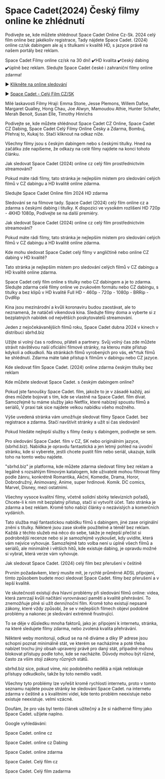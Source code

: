 # Space Cadet(2024) Český filmy online ke zhlédnutí

Podívejte se, kde můžete shlédnout Space Cadet Online Cz-Sk. 2024 celý film online bez jakékoliv registrace, Tady nájdete Space Cadet. (2024) online cz/sk dabingem ale aj s titulkami v kvalitě HD, s jazyce právě na našem portály bez reklam.

Space Cadet Filmy online cz/sk na 30 dní! ✔️HD kvalita ✔️český dabing ✔️úplně bez reklam. Sledujte Space Cadet české i zahraniční filmy online zdarma!

► [Klikněte na online sledování](https://sbrhd.biz/cs/movie/1019411)

► [Space Cadet - Celý Film CZ/SK](https://sbrhd.biz/cs/movie/1019411)


Milé laskavosti Filmy Hrají: Emma Stone, Jesse Plemons, Willem Dafoe, Margaret Qualley, Hong Chau, Joe Alwyn, Mamoudou Athie, Hunter Schafer, Merah Benoit, Susan Elle, Timothy Hinrichs

Podívejte se, kde můžete shlédnout Space Cadet CZ Online, Space Cadet CZ Dabing, Space Cadet Celý Filmy Online Česky a Zdarma, Bombuj, Přehraj to, Kukaj to. Stačí kliknout na odkaz níže.

Všechny filmy jsou s českým dabingem nebo s českými titulky. Hned na začátku zde napíšeme, že odkazy na celé filmy najdete na konci tohoto článku.


Jak sledovat Space Cadet (2024) online cz celý film prostřednictvím streamování?

Pokud máte rádi filmy, tato stránka je nejlepším místem pro sledování celých filmů v CZ dabingu a HD kvalitě online zdarma.

Sledujte Space Cadet Online film 2024 HD zdarma


Sledování se na filmove tady. Space Cadet (2024) celý film online cz a zdarma s českými dabing i titulky. K dispozici ve vysokém rozlišení HD 720p - 4KHD 1080p, Podívejte se na další premiéry.


Jak sledovat Space Cadet (2024) online cz celý film prostřednictvím streamování?

Pokud máte rádi filmy, tato stránka je nejlepším místem pro sledování celých filmů v CZ dabingu a HD kvalitě online zdarma.




Kde mohu sledovat Space Cadet celý filmy v angličtině nebo online CZ dabing v HD kvalitě?



Tato stránka je nejlepším místem pro sledování celých filmů v CZ dabingu a HD kvalitě online zdarma.



Space Cadet celý film online s titulky nebo CZ dabingem a je to zdarma. Sledujte zdarma celé filmy online ve zvukovém formátu nebo CZ dabingu, s titulky a bez klipů v HD kvalitě Full HD - 460p - 720p - 1080p - BRRip - DvdRip



Kina jsou mezinárodní a kvůli koronaviru budou zaostávat, ale to neznamená, že natáčeli víkendová kina. Sledujte filmy doma a vyberte si z bezplatných nabídek od největších poskytovatelů streamování.



Jeden z nejočekávanějších filmů roku, Space Cadet dubna 2024 v kinech v distribuci sbrhd.biz



Užijte si volný čas s rodinou, přáteli a partnery. Svůj volný čas zde můžete strávit návštěvou naší oficiální filmové stránky, na kterou máte přístup kdykoli a odkudkoli. Na stránkách filmů vyrobených pro vás, ek*rtuk filmů ke shlédnutí. Zdarma máte také přístup k filmům v dabingu nebo CZ jazyce.


Kde sledovat film Space Cadet. (2024) online zdarma českým titulky bez reklam



Kde můžete sledovat Space Cadet. s českým dabingem online?



Pokud jste fanoušky Space Cadet. film, jakože to je v zásadě každý, asi dnes můžete bojovat s tím, kde se vlastně na Space Cadet. film dívat. Samozřejmě tu máme služby jako Netflix, které nabízejí spoustu filmů a seriálů, V praxi tak sice najdete velkou nabídku všeho možného.



Výše uvedená stránka vám umožňuje sledovat filmy Space Cadet. bez registrace a zdarma. Stačí navštívit stránky a užít si čas sledování!



Pokud hledáte nejlepší služby s filmy česky s dabingem, podívejte se sem.



Pro sledování Space Cadet. film v CZ, SK nebo originálním jazyce, (sbrhd.biz). Nabídka je opravdu fantastická a jen letmý pohled na úvodní stránku, kde si vyberete, jestli chcete pustit film nebo seriál, ukazuje, kolik toho na tomto webu najdete.



"sbrhd.biz" je platforma, kde můžete zdarma sledovat filmy bez reklam a legálně s rozsáhlým filmovým katalogem, kde uživatelé mohou filtrovat filmy podle žánru, konkrétně Romantika, Akční, Komedie, Drama, Horor, Dobrodružný, Animovaný, Anime, super hrdinové. Komik. DC comics, Marvel, Disney, mezi ostatními.



Všechny vysoce kvalitní filmy, včetně solidní sbírky televizních pořadů, Chcete-li k nim mít bezplatný přístup, stačí si vytvořit účet. Tato stránka je zdarma a bez reklam. Kromě toho nabízí články o nezávislých a komerčních vydáních.



Tato služba mají fantastickou nabídku filmů s dabingem, jiné zase originální znění s titulky. Některé jsou zase skvěle použitelné a téměř bez reklam. Každá z těchto služeb má něco do sebe, takže je nejlepší přečíst si podrobnější recenze nebo si je samozřejmě vyzkoušet, kdy uvidíte, která vám nejvíce vyhovuje. Samozřejmě tato volba není u úplně všech filmů a seriálů, ale minimálně i větších hitů, kde existuje dabing, je opravdu možné si vybrat, která verze vám vyhovuje.





Jak sledovat Space Cadet. (2024) celý film bez přerušení v češtině





Prvním požadavkem, který musíte mít, je rychlé průměrné ADSL připojení, tímto způsobem budete moci sledovat Space Cadet. filmy bez přerušení a v lepší kvalitě.



Ve skutečnosti existují dva hlavní problémy při sledování filmů online: videa, která zamrzají kvůli načítání vyrovnávací paměti a kvalitě přehrávání. To znemožňuje plně si užít denní/noční film. Kromě toho existují nepsané zákony, které vždy způsobí, že se v nejlepších filmech objeví podobné problémy a nakonec je sledování extrémně frustrující.



To se děje v důsledku mnoha faktorů, jako je: připojení k internetu, stránka, na které sledujete filmy zdarma, nebo zvolená kvalita přehrávání.



Některé weby monitorují, odkud se na ně díváme a díky IP adrese jsou schopni poznat minimálně stát, ve kterém se nacházíme a poté třeba nabízet trochu jiný obsah upravený právě pro daný stát, případně mohou blokovat přístupy podle toho, kde se nacházíte. Důvody mohou být různé, často za vším stojí zákony různých států.



sbrhd.biz sice, pokud víme, nic podobného nedělá a nijak neblokuje přístupy odkudkoliv, takže by toto nemělo vadit.



Všechny tyto problémy lze vyřešit kromě rychlosti internetu, proto v tomto seznamu najdete pouze stránky ke sledování Space Cadet. na internetu zdarma v češtině a s kvalitními videi, kde tento problém neexistuje nebo existuje neexistuje. velmi vzácné.



Doufám, že pro vás byl tento článek užitečný a že si nádherné filmy jako Space Cadet. užijete naplno.





Google vyhledávání:



Space Cadet. online cz



Space Cadet. online cz Dabing



Space Cadet. online zdarma



Space Cadet. Celý film cz



Space Cadet. Celý film zadarma
